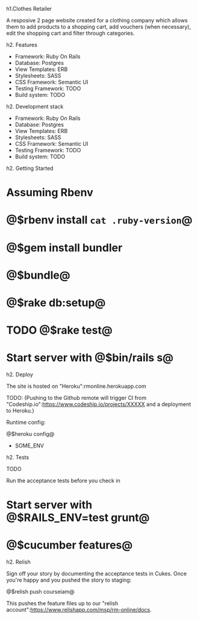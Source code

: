 h1.Clothes Retailer

A resposive 2 page website created for a clothing company which allows them to add products to a shopping cart, add vouchers (when necessary), edit the shopping cart and  filter through categories.

h2. Features

* Framework: Ruby On Rails
* Database: Postgres
* View Templates: ERB
* Stylesheets: SASS
* CSS Framework: Semantic UI
* Testing Framework: TODO
* Build system: TODO

h2. Development stack

* Framework: Ruby On Rails
* Database: Postgres
* View Templates: ERB
* Stylesheets: SASS
* CSS Framework: Semantic UI
* Testing Framework: TODO
* Build system: TODO

h2. Getting Started

# Assuming Rbenv
# @$rbenv install `cat .ruby-version`@
# @$gem install bundler
# @$bundle@
# @$rake db:setup@
# TODO @$rake test@
# Start server with @$bin/rails s@

h2. Deploy

The site is hosted on "Heroku":rmonline.herokuapp.com

TODO: (Pushing to the Github remote will trigger CI from "Codeship.io":https://www.codeship.io/projects/XXXXX and a deployment to Heroku.)

Runtime config:

@$heroku config@

* SOME_ENV

h2. Tests

TODO

Run the acceptance tests before you check in

# Start server with @$RAILS_ENV=test grunt@
# @$cucumber features@

h2. Relish

Sign off your story by documenting the acceptance tests in Cukes. Once you're happy and you pushed the story to staging:

 @$relish push courseiam@

This pushes the feature files up to our "relish account":https://www.relishapp.com/msp/rm-online/docs.

